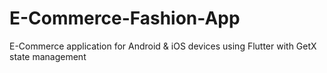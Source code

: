 # E-Commerce-Fashion-App
E-Commerce application for Android &amp; iOS devices using Flutter with GetX state management
